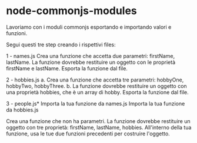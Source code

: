 # node-commonjs-modules

Lavoriamo con i moduli commonjs esportando e importando valori e funzioni.

Segui questi tre step creando i rispettivi files:

1 - names.js
Crea una funzione che accetta due parametri: firstName, lastName. La funzione dovrebbe restituire un oggetto con le proprietà firstName e lastName.
Esporta la funzione dal file.

2 - hobbies.js
a. Crea una funzione che accetta tre parametri: hobbyOne, hobbyTwo, hobbyThree.
b. La funzione dovrebbe restituire un oggetto con una proprietà hobbies, che è un array di hobby.
Esporta la funzione dal file.

3 - people.js*
Importa la tua funzione da names.js
Importa la tua funzione da hobbies.js

Crea una funzione che non ha parametri. La funzione dovrebbe restituire un oggetto con tre proprietà: firstName, lastName, hobbies.
All'interno della tua funzione, usa le tue due funzioni precedenti per costruire l'oggetto.